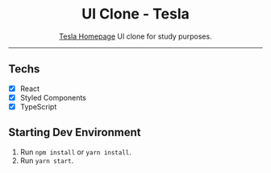<h1 align="center">
UI Clone - Tesla
</h1>

<p align="center"><a href="https://tesla-homepage.vercel.app/">Tesla Homepage</a> UI clone for study purposes.</p>

<hr>

## Techs
- [x] React
- [x] Styled Components
- [x] TypeScript

## Starting Dev Environment
1. Run `npm install` or `yarn install`.<br />
2. Run `yarn start`.<br />
